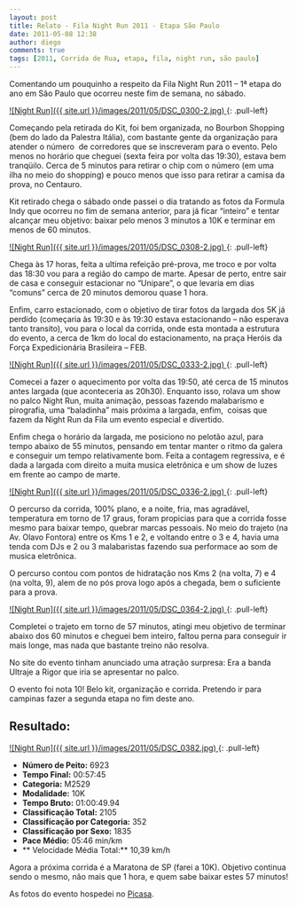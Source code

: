 ```yaml
---
layout: post
title: Relato - Fila Night Run 2011 - Etapa São Paulo
date: 2011-05-08 12:38
author: diego
comments: true
tags: [2011, Corrida de Rua, etapa, fila, night run, são paulo]
---
```

Comentando um pouquinho a respeito da Fila Night Run 2011 –  1ª etapa do ano em São Paulo que ocorreu neste fim de semana, no sábado.

<a href="/images/2011/05/DSC_0300-2.jpg">
![Night Run]({{ site.url }}/images/2011/05/DSC_0300-2.jpg)
</a>
{: .pull-left}

Começando pela retirada do Kit, foi bem organizada, no Bourbon  Shopping (bem do lado da Palestra Itália), com bastante gente da organização  para atender o número  de corredores que  se inscreveram para o evento. Pelo menos no horário que cheguei (sexta feira  por volta das 19:30), estava bem tranqüilo. Cerca de 5 minutos para retirar o chip  com o número (em uma ilha no meio do shopping) e pouco menos que isso para  retirar a camisa da prova, no Centauro.

Kit retirado chega o sábado onde passei o dia tratando as  fotos da Formula Indy que ocorreu no fim de semana anterior, para já ficar “inteiro”  e tentar alcançar meu objetivo: baixar pelo menos 3 minutos a 10K e terminar em  menos de 60 minutos.

<a href="/images/2011/05/DSC_0308-2.jpg">
![Night Run]({{ site.url }}/images/2011/05/DSC_0308-2.jpg)
</a>
{: .pull-left}

Chega às 17 horas, feita a ultima refeição pré-prova, me  troco e por volta das 18:30 vou para a região do campo de marte. Apesar de  perto, entre sair de casa e conseguir estacionar no “Unipare”, o que levaria em  dias “comuns” cerca de 20 minutos demorou quase 1 hora.

Enfim, carro estacionado, com o objetivo de tirar fotos da  largada dos 5K já perdido (começaria às 19:30 e às 19:30 estava estacionando –  não esperava tanto transito), vou para o local da corrida, onde esta montada a  estrutura do evento, a cerca de 1km do local do estacionamento, na praça Heróis  da Força Expedicionária Brasileira – FEB.

<a href="/images/2011/05/DSC_0333-2.jpg">
![Night Run]({{ site.url }}/images/2011/05/DSC_0333-2.jpg)
</a>
{: .pull-left}

Comecei a fazer o aquecimento por volta das 19:50, até cerca  de 15 minutos antes largada (que aconteceria as 20h30). Enquanto isso, rolava  um show no palco Night Run, muita animação, pessoas fazendo malabarismo e  pirografia, uma “baladinha” mais próxima a largada, enfim,  coisas que fazem da Night Run da Fila um  evento especial e divertido.

Enfim chega o horário da largada, me posiciono no pelotão  azul, para tempo abaixo de 55 minutos, pensando em tentar manter o ritmo da  galera e conseguir um tempo relativamente bom. Feita a contagem regressiva, e é  dada a largada com direito a muita musica eletrônica e um show de luzes em  frente ao campo de marte.

<a href="/images/2011/05/DSC_0336-2.jpg">
![Night Run]({{ site.url }}/images/2011/05/DSC_0336-2.jpg)
</a>
{: .pull-left}

O percurso da corrida, 100% plano, e a noite, fria, mas agradável,  temperatura em torno de 17 graus, foram propicias para que a corrida fosse  mesmo para baixar tempo, quebrar marcas pessoais. No meio do trajeto (na Av.  Olavo Fontora) entre os Kms 1 e 2, e voltando entre o 3 e 4, havia uma tenda  com DJs e 2 ou 3 malabaristas fazendo sua performace ao som de musica eletrônica.

O percurso contou com pontos de hidratação nos Kms 2 (na volta,  7) e 4 (na volta, 9), alem de no pós prova logo após a chegada, bem o  suficiente para a prova.

<a href="/images/2011/05/DSC_0364-2.jpg">
![Night Run]({{ site.url }}/images/2011/05/DSC_0364-2.jpg)
</a>
{: .pull-left}

Completei o trajeto em torno de 57 minutos, atingi meu  objetivo de terminar abaixo dos 60 minutos e cheguei bem inteiro, faltou perna  para conseguir ir mais longe, mas nada que bastante treino não resolva.

No site do evento tinham anunciado uma atração surpresa: Era  a banda Ultraje a Rigor que iria se apresentar no palco.

O evento foi nota 10! Belo kit, organização e corrida. Pretendo  ir para campinas fazer a segunda etapa no fim deste ano.

## Resultado:

<a href="/images/2011/05/DSC_0382_big.jpg">
![Night Run]({{ site.url }}/images/2011/05/DSC_0382.jpg)
</a>
{: .pull-left}

* **Número de Peito:** 6923
* **Tempo Final:** 00:57:45
* **Categoria:** M2529
* **Modalidade:** 10K
* **Tempo Bruto:** 01:00:49.94
* **Classificação Total:** 2105
* **Classificação por Categoria:** 352
* **Classificação por Sexo:** 1835
* **Pace Médio:** 05:46 min/km
* ** Velocidade Média Total:** 10,39 km/h

Agora a próxima corrida é a Maratona de SP (farei a 10K).  Objetivo continua sendo o mesmo, não mais que 1 hora, e quem sabe baixar estes  57 minutos!

As fotos do evento hospedei no <a href="https://picasaweb.google.com/dronan/NightRun2011?authkey=Gv1sRgCOHGhbPBpLSwCA#" target="_blank">Picasa</a>.
